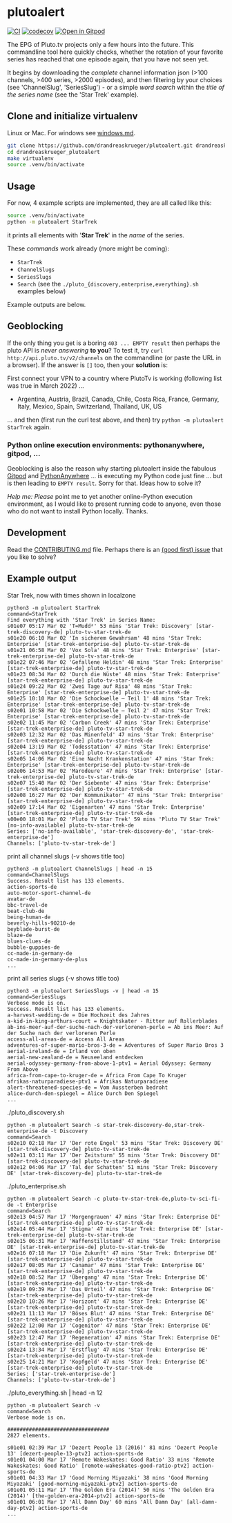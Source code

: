 # plutoalert

[![CI](https://github.com/drandreaskrueger/plutoalert/actions/workflows/main.yml/badge.svg)](https://github.com/drandreaskrueger/plutoalert/actions/workflows/main.yml)
[![codecov](https://codecov.io/gh/drandreaskrueger/plutoalert/branch/main/graph/badge.svg?token=plutoalert_token_here)](https://codecov.io/gh/drandreaskrueger/plutoalert)
[![Open in Gitpod](https://gitpod.io/button/open-in-gitpod.svg)](https://gitpod.io/#https://github.com/drandreaskrueger/plutoalert)

The EPG of Pluto.tv projects only a few hours into the future. This commandline tool here quickly checks, whether the rotation of your favorite series has reached that one episode again, that you have not seen yet.

It begins by downloading the *complete* channel information json (>100 channels, >400 series, >2000 episodes), and then filtering by your choices (see 'ChannelSlug', 'SeriesSlug') - or a simple *word search* within the *title of the series name* (see the 'Star Trek' example).

## Clone and initialize virtualenv
Linux or Mac. For windows see [windows.md](windows.md).

```bash
git clone https://github.com/drandreaskrueger/plutoalert.git drandreaskrueger_plutoalert
cd drandreaskrueger_plutoalert
make virtualenv
source .venv/bin/activate
```

## Usage
For now, 4 example scripts are implemented, they are all called like this:

```bash
source .venv/bin/activate
python -m plutoalert StarTrek
```
it prints all elements with '**Star Trek**' in the *name* of the series.

These *commands* work already (more might be coming):
* `StarTrek`
* `ChannelSlugs`
* `SeriesSlugs`
* `Search` (see the `./pluto_{discovery,enterprise,everything}.sh ` examples below)

Example outputs are below.

## Geoblocking
If the only thing you get is a boring `403 ... EMPTY result` then perhaps the pluto API is *never answering* **to you**? To test it, try `curl http://api.pluto.tv/v2/channels` on the commandline (or paste the URL in a browser). If the answer is `[]` too, then your **solution** is:

First connect your VPN to a country where PlutoTv is working (following list was true in March 2022) ...

* Argentina, Austria, Brazil, Canada, Chile, Costa Rica, France, Germany, Italy, Mexico, Spain, Switzerland, Thailand, UK, US

... and then (first run the curl test above, and then) try `python -m plutoalert StarTrek` again.

### Python online execution environments: pythonanywhere, gitpod, ...
Geoblocking is also the reason why starting plutoalert inside the fabulous [Gitpod](https://gitpod.io/#https://github.com/drandreaskrueger/plutoalert) and [PythonAnywhere](https://www.pythonanywhere.com/gists/94d3b92d57976da77ae2753b45314aeb/plutoalert_StarTrek.py/python3/) ... is executing my Python code just fine ... but is then leading to `EMPTY result`. Sorry for that. Ideas how to solve it?

*Help me: Please* point me to yet another online-Python execution environment, as I would like to present running code to anyone, even those who do not want to install Python locally. Thanks.

## Development

Read the [CONTRIBUTING.md](CONTRIBUTING.md) file. Perhaps there is an [(good first) issue](https://github.com/drandreaskrueger/plutoalert/issues) that you like to solve?

## Example output
Star Trek, now with times shown in localzone

```
python3 -m plutoalert StarTrek
command=StarTrek
Find everything with 'Star Trek' in Series Name:
s01e07 05:17 Mar 02 'T=Mudd²' 53 mins 'Star Trek: Discovery' [star-trek-discovery-de] pluto-tv-star-trek-de
s01e20 06:10 Mar 02 'In sicherem Gewahrsam' 48 mins 'Star Trek: Enterprise' [star-trek-enterprise-de] pluto-tv-star-trek-de
s01e21 06:58 Mar 02 'Vox Sola' 48 mins 'Star Trek: Enterprise' [star-trek-enterprise-de] pluto-tv-star-trek-de
s01e22 07:46 Mar 02 'Gefallene Heldin' 48 mins 'Star Trek: Enterprise' [star-trek-enterprise-de] pluto-tv-star-trek-de
s01e23 08:34 Mar 02 'Durch die Wüste' 48 mins 'Star Trek: Enterprise' [star-trek-enterprise-de] pluto-tv-star-trek-de
s01e24 09:22 Mar 02 'Zwei Tage auf Risa' 48 mins 'Star Trek: Enterprise' [star-trek-enterprise-de] pluto-tv-star-trek-de
s01e25 10:10 Mar 02 'Die Schockwelle – Teil 1' 48 mins 'Star Trek: Enterprise' [star-trek-enterprise-de] pluto-tv-star-trek-de
s02e01 10:58 Mar 02 'Die Schockwelle – Teil 2' 47 mins 'Star Trek: Enterprise' [star-trek-enterprise-de] pluto-tv-star-trek-de
s02e02 11:45 Mar 02 'Carbon Creek' 47 mins 'Star Trek: Enterprise' [star-trek-enterprise-de] pluto-tv-star-trek-de
s02e03 12:32 Mar 02 'Das Minenfeld' 47 mins 'Star Trek: Enterprise' [star-trek-enterprise-de] pluto-tv-star-trek-de
s02e04 13:19 Mar 02 'Todesstation' 47 mins 'Star Trek: Enterprise' [star-trek-enterprise-de] pluto-tv-star-trek-de
s02e05 14:06 Mar 02 'Eine Nacht Krankenstation' 47 mins 'Star Trek: Enterprise' [star-trek-enterprise-de] pluto-tv-star-trek-de
s02e06 14:53 Mar 02 'Marodeure' 47 mins 'Star Trek: Enterprise' [star-trek-enterprise-de] pluto-tv-star-trek-de
s02e07 15:40 Mar 02 'Der Siebente' 47 mins 'Star Trek: Enterprise' [star-trek-enterprise-de] pluto-tv-star-trek-de
s02e08 16:27 Mar 02 'Der Kommunikator' 47 mins 'Star Trek: Enterprise' [star-trek-enterprise-de] pluto-tv-star-trek-de
s02e09 17:14 Mar 02 'Eigenarten' 47 mins 'Star Trek: Enterprise' [star-trek-enterprise-de] pluto-tv-star-trek-de
s00e00 18:01 Mar 02 'Pluto TV Star Trek' 59 mins 'Pluto TV Star Trek' [no-info-available] pluto-tv-star-trek-de
Series: ['no-info-available', 'star-trek-discovery-de', 'star-trek-enterprise-de']
Channels: ['pluto-tv-star-trek-de']
```

print all channel slugs (-v shows title too)

```
python3 -m plutoalert ChannelSlugs | head -n 15
command=ChannelSlugs
Success. Result list has 133 elements.
action-sports-de
auto-motor-sport-channel-de
avatar-de
bbc-travel-de
beat-club-de
being-human-de
beverly-hills-90210-de
beyblade-burst-de
blaze-de
blues-clues-de
bubble-guppies-de
cc-made-in-germany-de
cc-made-in-germany-de-plus
...
```

print all series slugs (-v shows title too)

```
python3 -m plutoalert SeriesSlugs -v | head -n 15
command=SeriesSlugs
Verbose mode is on.
Success. Result list has 133 elements.
a-harvest-wedding-de = Die Hochzeit des Jahres
a-kid-in-king-arthurs-court = Knightskater - Ritter auf Rollerblades
ab-ins-meer-auf-der-suche-nach-der-verlorenen-perle = Ab ins Meer: Auf der Suche nach der verlorenen Perle
access-all-areas-de = Access All Areas
adventures-of-super-mario-bros-3-de = Adventures of Super Mario Bros 3
aerial-ireland-de = Irland von oben
aerial-new-zealand-de = Neuseeland entdecken
aerial-odyssey-germany-from-above-1-ptv1 = Aerial Odyssey: Germany From Above
africa-from-cape-to-kruger-de = Africa From Cape To Kruger
afrikas-naturparadiese-ptv1 = Afrikas Naturparadiese
alert-threatened-species-de = Vom Aussterben bedroht
alice-durch-den-spiegel = Alice Durch Den Spiegel
...
```

./pluto_discovery.sh

```
python -m plutoalert Search -s star-trek-discovery-de,star-trek-enterprise-de -t Discovery
command=Search
s02e10 02:18 Mar 17 'Der rote Engel' 53 mins 'Star Trek: Discovery DE' [star-trek-discovery-de] pluto-tv-star-trek-de
s02e11 03:11 Mar 17 'Der Zeitsturm' 55 mins 'Star Trek: Discovery DE' [star-trek-discovery-de] pluto-tv-star-trek-de
s02e12 04:06 Mar 17 'Tal der Schatten' 51 mins 'Star Trek: Discovery DE' [star-trek-discovery-de] pluto-tv-star-trek-de
```

 ./pluto_enterprise.sh

```
python -m plutoalert Search -c pluto-tv-star-trek-de,pluto-tv-sci-fi-de -t Enterprise
command=Search
s02e13 04:57 Mar 17 'Morgengrauen' 47 mins 'Star Trek: Enterprise DE' [star-trek-enterprise-de] pluto-tv-star-trek-de
s02e14 05:44 Mar 17 'Stigma' 47 mins 'Star Trek: Enterprise DE' [star-trek-enterprise-de] pluto-tv-star-trek-de
s02e15 06:31 Mar 17 'Waffenstillstand' 47 mins 'Star Trek: Enterprise DE' [star-trek-enterprise-de] pluto-tv-star-trek-de
s02e16 07:18 Mar 17 'Die Zukunft' 47 mins 'Star Trek: Enterprise DE' [star-trek-enterprise-de] pluto-tv-star-trek-de
s02e17 08:05 Mar 17 'Canamar' 47 mins 'Star Trek: Enterprise DE' [star-trek-enterprise-de] pluto-tv-star-trek-de
s02e18 08:52 Mar 17 'Übergang' 47 mins 'Star Trek: Enterprise DE' [star-trek-enterprise-de] pluto-tv-star-trek-de
s02e19 09:39 Mar 17 'Das Urteil' 47 mins 'Star Trek: Enterprise DE' [star-trek-enterprise-de] pluto-tv-star-trek-de
s02e20 10:26 Mar 17 'Horizont' 47 mins 'Star Trek: Enterprise DE' [star-trek-enterprise-de] pluto-tv-star-trek-de
s02e21 11:13 Mar 17 'Böses Blut' 47 mins 'Star Trek: Enterprise DE' [star-trek-enterprise-de] pluto-tv-star-trek-de
s02e22 12:00 Mar 17 'Cogenitor' 47 mins 'Star Trek: Enterprise DE' [star-trek-enterprise-de] pluto-tv-star-trek-de
s02e23 12:47 Mar 17 'Regeneration' 47 mins 'Star Trek: Enterprise DE' [star-trek-enterprise-de] pluto-tv-star-trek-de
s02e24 13:34 Mar 17 'Erstflug' 47 mins 'Star Trek: Enterprise DE' [star-trek-enterprise-de] pluto-tv-star-trek-de
s02e25 14:21 Mar 17 'Kopfgeld' 47 mins 'Star Trek: Enterprise DE' [star-trek-enterprise-de] pluto-tv-star-trek-de
Series: ['star-trek-enterprise-de']
Channels: ['pluto-tv-star-trek-de']
```

./pluto_everything.sh | head -n 12

```
python -m plutoalert Search -v
command=Search
Verbose mode is on.

#################################
2827 elements.

s01e01 02:39 Mar 17 'Dezert People 13 (2016)' 81 mins 'Dezert People 13' [dezert-people-13-ptv2] action-sports-de
s01e01 04:00 Mar 17 'Remote Wakeskates: Good Ratio' 33 mins 'Remote Wakeskates: Good Ratio' [remote-wakeskates-good-ratio-ptv2] action-sports-de
s01e01 04:33 Mar 17 'Good Morning Miyazaki' 38 mins 'Good Morning Miyazaki' [good-morning-miyazaki-ptv2] action-sports-de
s01e01 05:11 Mar 17 'The Golden Era (2014)' 50 mins 'The Golden Era (2014)' [the-golden-era-2014-ptv2] action-sports-de
s01e01 06:01 Mar 17 'All Damn Day' 60 mins 'All Damn Day' [all-damn-day-ptv2] action-sports-de
...
```
